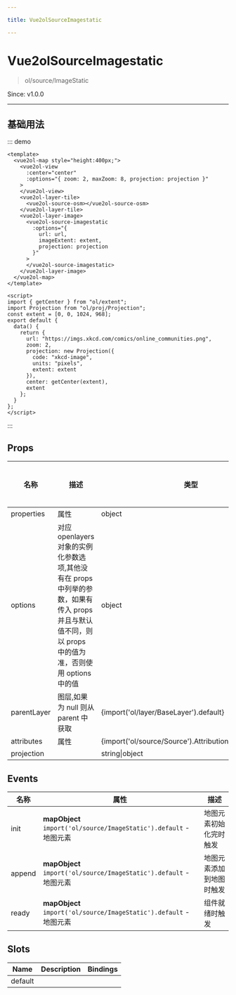 ```yaml
---

title: Vue2olSourceImagestatic

---
```


# Vue2olSourceImagestatic

> ol/source/ImageStatic

Since: v1.0.0

---

## 基础用法

::: demo

```vue
<template>
  <vue2ol-map style="height:400px;">
    <vue2ol-view
      :center="center"
      :options="{ zoom: 2, maxZoom: 8, projection: projection }"
    >
    </vue2ol-view>
    <vue2ol-layer-tile>
      <vue2ol-source-osm></vue2ol-source-osm>
    </vue2ol-layer-tile>
    <vue2ol-layer-image>
      <vue2ol-source-imagestatic
        :options="{
          url: url,
          imageExtent: extent,
          projection: projection
        }"
      >
      </vue2ol-source-imagestatic>
    </vue2ol-layer-image>
  </vue2ol-map>
</template>

<script>
import { getCenter } from "ol/extent";
import Projection from "ol/proj/Projection";
const extent = [0, 0, 1024, 968];
export default {
  data() {
    return {
      url: "https://imgs.xkcd.com/comics/online_communities.png",
      zoom: 2,
      projection: new Projection({
        code: "xkcd-image",
        units: "pixels",
        extent: extent
      }),
      center: getCenter(extent),
      extent
    };
  }
};
</script>
```

:::

## Props

| 名称        | 描述                                                                                                                                                  | 类型                                                    | 取值范围 | 默认值 |
| ----------- | ----------------------------------------------------------------------------------------------------------------------------------------------------- | ------------------------------------------------------- | -------- | ------ |
| properties  | 属性                                                                                                                                                  | object                                                  | -        |        |
| options     | 对应 openlayers 对象的实例化参数选项,其他没有在 props 中列举的参数，如果有传入 props 并且与默认值不同，则以 props 中的值为准，否则使用 options 中的值 | object                                                  | -        | {}     |
| parentLayer | 图层,如果为 null 则从 parent 中获取                                                                                                                   | {import('ol/layer/BaseLayer').default}                  | -        |        |
| attributes  | 属性                                                                                                                                                  | {import('ol/source/Source').AttributionLike\|undefined} | -        |        |
| projection  |                                                                                                                                                       | string\|object                                          | -        |        |

## Events

| 名称   | 属性                                                               | 描述                     |
| ------ | ------------------------------------------------------------------ | ------------------------ |
| init   | **mapObject** `import('ol/source/ImageStatic').default` - 地图元素 | 地图元素初始化完时触发   |
| append | **mapObject** `import('ol/source/ImageStatic').default` - 地图元素 | 地图元素添加到地图时触发 |
| ready  | **mapObject** `import('ol/source/ImageStatic').default` - 地图元素 | 组件就绪时触发           |

## Slots

| Name    | Description | Bindings |
| ------- | ----------- | -------- |
| default |             |          |
